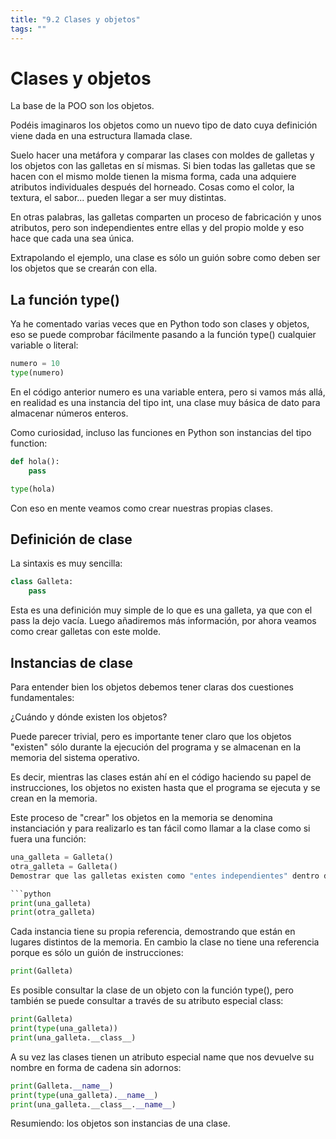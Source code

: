 ```yaml
---
title: "9.2 Clases y objetos"
tags: ""
---
```


# Clases y objetos

La base de la POO son los objetos.

Podéis imaginaros los objetos como un nuevo tipo de dato cuya definición viene dada en una estructura llamada clase.

Suelo hacer una metáfora y comparar las clases con moldes de galletas y los objetos con las galletas en sí mismas. Si bien todas las galletas que se hacen con el mismo molde tienen la misma forma, cada una adquiere atributos individuales después del horneado. Cosas como el color, la textura, el sabor... pueden llegar a ser muy distintas.

En otras palabras, las galletas comparten un proceso de fabricación y unos atributos, pero son independientes entre ellas y del propio molde y eso hace que cada una sea única.

Extrapolando el ejemplo, una clase es sólo un guión sobre como deben ser los objetos que se crearán con ella.

## La función type()

Ya he comentado varias veces que en Python todo son clases y objetos, eso se puede comprobar fácilmente pasando a la función type() cualquier variable o literal:

```python
numero = 10
type(numero)
```

En el código anterior numero es una variable entera, pero si vamos más allá, en realidad es una instancia del tipo int, una clase muy básica de dato para almacenar números enteros.

Como curiosidad, incluso las funciones en Python son instancias del tipo function:

```python
def hola():
	pass

type(hola)
```

Con eso en mente veamos como crear nuestras propias clases.

## Definición de clase

La sintaxis es muy sencilla:

```python
class Galleta:
    pass
```

Esta es una definición muy simple de lo que es una galleta, ya que con el pass la dejo vacía. Luego añadiremos más información, por ahora veamos como crear galletas con este molde.

## Instancias de clase

Para entender bien los objetos debemos tener claras dos cuestiones fundamentales:

¿Cuándo y dónde existen los objetos?

Puede parecer trivial, pero es importante tener claro que los objetos "existen" sólo durante la ejecución del programa y se almacenan en la memoria del sistema operativo.

Es decir, mientras las clases están ahí en el código haciendo su papel de instrucciones, los objetos no existen hasta que el programa se ejecuta y se crean en la memoria.

Este proceso de "crear" los objetos en la memoria se denomina instanciación y para realizarlo es tan fácil como llamar a la clase como si fuera una función:

````python
una_galleta = Galleta()
otra_galleta = Galleta()
Demostrar que las galletas existen como "entes independientes" dentro de la memoria, es tan sencillo como imprimirlas por pantalla:

```python
print(una_galleta)
print(otra_galleta)
````

Cada instancia tiene su propia referencia, demostrando que están en lugares distintos de la memoria. En cambio la clase no tiene una referencia porque es sólo un guión de instrucciones:

```python
print(Galleta)
```

Es posible consultar la clase de un objeto con la función type(), pero también se puede consultar a través de su atributo especial class:

```python
print(Galleta)
print(type(una_galleta))
print(una_galleta.__class__)
```

A su vez las clases tienen un atributo especial name que nos devuelve su nombre en forma de cadena sin adornos:

```python
print(Galleta.__name__)
print(type(una_galleta).__name__)
print(una_galleta.__class__.__name__)
```

Resumiendo: los objetos son instancias de una clase.
